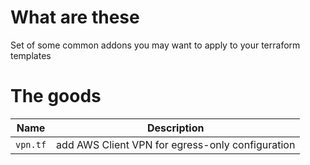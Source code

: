 # What are these

Set of some common addons you may want to apply to your terraform templates

# The goods

| Name | Description |
| --- | --- |
| `vpn.tf` | add AWS Client VPN for egress-only configuration |
